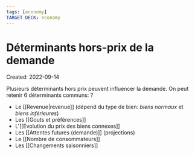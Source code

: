 ```yaml
---
tags: [economy]
TARGET DECK: economy
---
```

# Déterminants hors-prix de la demande
Created: 2022-09-14

Plusieurs déterminants hors prix peuvent influencer la demande. On peut retenir 6 déterminants communs:
?
- Le [[Revenue|revenue]] (dépend du type de bien: *biens normaux* et *biens inférieures*)
- Les [[Gouts et préférences]]
- L'[[Evolution du prix des biens connexes]]
- Les [[Attentes futures (demande)]] (projections)
- Le [[Nombre de consommateurs]]
- Les [[Changements saisonniers]]
<!--SR:!2024-04-05,16,130-->



